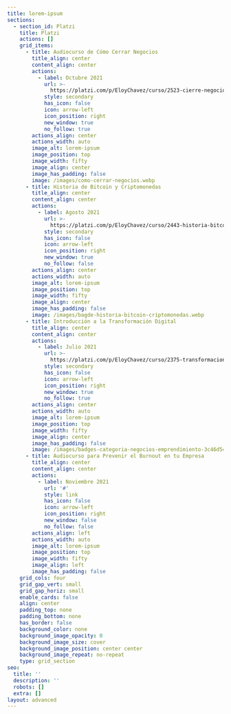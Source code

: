 ```yaml
---
title: lorem-ipsum
sections:
  - section_id: Platzi
    title: Platzi
    actions: []
    grid_items:
      - title: Audiocurso de Cómo Cerrar Negocios
        title_align: center
        content_align: center
        actions:
          - label: Octubre 2021
            url: >-
              https://platzi.com/p/EloyChavez/curso/2523-cierre-negocios/diploma/detalle/
            style: secondary
            has_icon: false
            icon: arrow-left
            icon_position: right
            new_window: true
            no_follow: true
        actions_align: center
        actions_width: auto
        image_alt: lorem-ipsum
        image_position: top
        image_width: fifty
        image_align: center
        image_has_padding: false
        image: /images/como-cerrar-negocios.webp
      - title: Historia de Bitcoin y Criptomonedas
        title_align: center
        content_align: center
        actions:
          - label: Agosto 2021
            url: >-
              https://platzi.com/p/EloyChavez/curso/2443-historia-bitcoin/diploma/detalle/
            style: secondary
            has_icon: false
            icon: arrow-left
            icon_position: right
            new_window: true
            no_follow: false
        actions_align: center
        actions_width: auto
        image_alt: lorem-ipsum
        image_position: top
        image_width: fifty
        image_align: center
        image_has_padding: false
        image: /images/bagde-historia-bitcoin-criptomonedas.webp
      - title: Introducción a la Transformación Digital
        title_align: center
        content_align: center
        actions:
          - label: Julio 2021
            url: >-
              https://platzi.com/p/EloyChavez/curso/2375-transformacion-digital/diploma/detalle/
            style: secondary
            has_icon: false
            icon: arrow-left
            icon_position: right
            new_window: true
            no_follow: true
        actions_align: center
        actions_width: auto
        image_alt: lorem-ipsum
        image_position: top
        image_width: fifty
        image_align: center
        image_has_padding: false
        image: /images/badges-categoria-negocios-emprendimiento-3c46d54a.webp
      - title: Audiocurso para Prevenir el Burnout en tu Empresa
        title_align: center
        content_align: center
        actions:
          - label: Noviembre 2021
            url: '#'
            style: link
            has_icon: false
            icon: arrow-left
            icon_position: right
            new_window: false
            no_follow: false
        actions_align: left
        actions_width: auto
        image_alt: lorem-ipsum
        image_position: top
        image_width: fifty
        image_align: left
        image_has_padding: false
    grid_cols: four
    grid_gap_vert: small
    grid_gap_horiz: small
    enable_cards: false
    align: center
    padding_top: none
    padding_bottom: none
    has_border: false
    background_color: none
    background_image_opacity: 0
    background_image_size: cover
    background_image_position: center center
    background_image_repeat: no-repeat
    type: grid_section
seo:
  title: ''
  description: ''
  robots: []
  extra: []
layout: advanced
---
```

